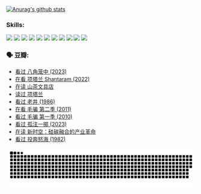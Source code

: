 
[![Anurag's github stats](https://github-readme-stats.vercel.app/api?username=w940853815)](https://github.com/anuraghazra/github-readme-stats)

### Skills:

<code><img height="32" src="https://cdn.jsdelivr.net/npm/simple-icons@v5/icons/python.svg"></code>
<code><img height="32" src="https://cdn.jsdelivr.net/npm/simple-icons@v5/icons/javascript.svg"></code>
<code><img height="32" src="https://cdn.jsdelivr.net/npm/simple-icons@v5/icons/django.svg"></code>
<code><img height="32" src="https://cdn.jsdelivr.net/npm/simple-icons@v5/icons/flask.svg"></code>
<code><img height="32" src="https://cdn.jsdelivr.net/npm/simple-icons@v5/icons/vuetify.svg"></code>
<code><img height="32" src="https://cdn.jsdelivr.net/npm/simple-icons@v5/icons/git.svg"></code>
<code><img height="32" src="https://cdn.jsdelivr.net/npm/simple-icons@v5/icons/docker.svg"></code>
<code><img height="32" src="https://cdn.jsdelivr.net/npm/simple-icons@v5/icons/postgresql.svg"></code>
<code><img height="32" src="https://cdn.jsdelivr.net/npm/simple-icons@v5/icons/elasticsearch.svg"></code>
<code><img height="32" src="https://cdn.jsdelivr.net/npm/simple-icons@v5/icons/macos.svg"></code>
<code><img height="32" src="https://cdn.jsdelivr.net/npm/simple-icons@v5/icons/linux.svg"></code>

### 🗣 豆瓣:

<!-- DOUBAN-ACTIVITIES:START -->
- [看过 八角笼中‎ (2023)](https://www.douban.com/people/136069238/status/4367541707/?_i=94739394)
- [在看 项塔兰 Shantaram‎ (2022)](https://www.douban.com/people/136069238/status/4365497032/?_i=94739394)
- [在读 山茶文具店](https://www.douban.com/people/136069238/status/4364620725/?_i=94739394)
- [读过 项塔兰](https://www.douban.com/people/136069238/status/4364620288/?_i=94739394)
- [看过 老井‎ (1986)](https://www.douban.com/people/136069238/status/4362366672/?_i=94739394)
- [在看 毛骗 第二季‎ (2011)](https://www.douban.com/people/136069238/status/4355752869/?_i=94739394)
- [看过 毛骗 第一季‎ (2010)](https://www.douban.com/people/136069238/status/4355752667/?_i=94739394)
- [看过 孤注一掷‎ (2023)](https://www.douban.com/people/136069238/status/4354774568/?_i=94739394)
- [在读 新时空：硅碳融合的产业革命](https://www.douban.com/people/136069238/status/4348545149/?_i=94739394)
- [看过 投奔怒海‎ (1982)](https://www.douban.com/people/136069238/status/4336696255/?_i=94739394)
<!-- DOUBAN-ACTIVITIES:END -->


![Snake animation](https://raw.githubusercontent.com/w940853815/w940853815/output/github-contribution-grid-snake.svg)

<!--
**w940853815/w940853815** is a ✨ _special_ ✨ repository because its `README.md` (this file) appears on your GitHub profile.

Here are some ideas to get you started:

- 🔭 I’m currently working on ...
- 🌱 I’m currently learning ...
- 👯 I’m looking to collaborate on ...
- 🤔 I’m looking for help with ...
- 💬 Ask me about ...
- 📫 How to reach me: ...
- 😄 Pronouns: ...
- ⚡ Fun fact: ...
-->
